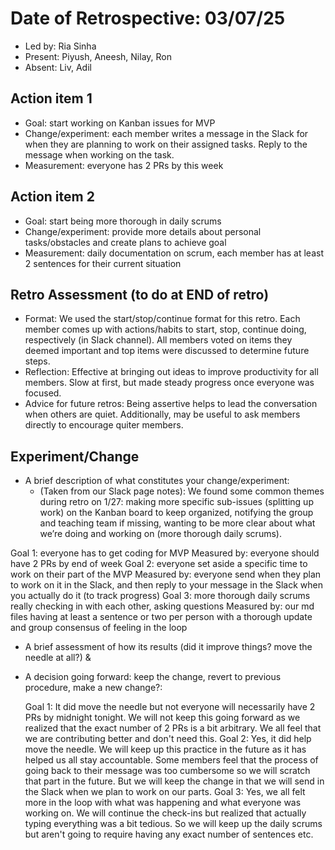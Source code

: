 # Date of Retrospective: 03/07/25

* Led by: Ria Sinha
* Present: Piyush, Aneesh, Nilay, Ron
* Absent: Liv, Adil

## Action item 1

* Goal: start working on Kanban issues for MVP
* Change/experiment: each member writes a message in the Slack for when they are planning to work on their assigned tasks. Reply to the message when working on the task.
* Measurement: everyone has 2 PRs by this week

## Action item 2

* Goal: start being more thorough in daily scrums 
* Change/experiment: provide more details about personal tasks/obstacles and create plans to achieve goal
* Measurement: daily documentation on scrum, each member has at least 2 sentences for their current situation

## Retro Assessment (to do at END of retro)

* Format: We used the start/stop/continue format for this retro. Each member comes up with actions/habits to start, stop, continue doing, respectively (in Slack channel). All members voted on items they deemed important and top items were discussed to determine future steps. 
* Reflection: Effective at bringing out ideas to improve productivity for all members. Slow at first, but made steady progress once everyone was focused.
* Advice for future retros: Being assertive helps to lead the conversation when others are quiet. Additionally, may be useful to ask members directly to encourage quiter members.

## Experiment/Change 
* A brief description of what constitutes your change/experiment:
  * (Taken from our Slack page notes): We found some common themes during retro on 1/27: making more specific sub-issues (splitting up work) on the Kanban board to keep organized, notifying the group and teaching team if missing, wanting to be more clear about what we’re doing and working on (more thorough daily scrums).
  
Goal 1: everyone has to get coding for MVP
Measured by: everyone should have 2 PRs by end of week
Goal 2: everyone set aside a specific time to work on their part of the MVP
Measured by: everyone send when they plan to work on it in the Slack, and then reply to your message in the Slack when you actually do it (to track progress)
Goal 3: more thorough daily scrums really checking in with each other, asking questions
Measured by: our md files having at least a sentence or two per person with a thorough update and group consensus of feeling in the loop

* A brief assessment of how its results (did it improve things? move the needle at all?) &   
* A decision going forward: keep the change, revert to previous procedure, make a new change?:

  Goal 1:
  It did move the needle but not everyone will necessarily have 2 PRs by midnight tonight. We will not keep this going forward as we realized that the exact number of 2 PRs is a bit arbitrary. We all feel that we are contributing better and don't need this.
  Goal 2:
  Yes, it did help move the needle. We will keep up this practice in the future as it has helped us all stay accountable. Some members feel that the process of going back to their message was too cumbersome so we will scratch that part in the future. But we will keep the change in that we will send in the Slack when we plan to work on our parts.
  Goal 3:
  Yes, we all felt more in the loop with what was happening and what everyone was working on. We will continue the check-ins but realized that actually typing everything was a bit tedious. So we will keep up the daily scrums but aren't going to require having any exact number of sentences etc.  

